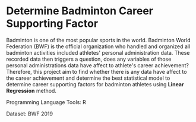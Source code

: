 # Determine Badminton Career Supporting Factor

Badminton is one of the most popular sports in the world. Badminton World Federation (BWF) is the official organization who handled and organized all badminton activities included athletes' personal administration data. These recorded data then triggers a question, does any variables of those personal administrations data have affect to athlete's career achievement? Therefore, this project aim to find whether there is any data have affect to the career achievement and determine the best statistical model to determine career supporting factors for badminton athletes using **Linear Regression** method.

Programming Language Tools: R

Dataset: BWF 2019
